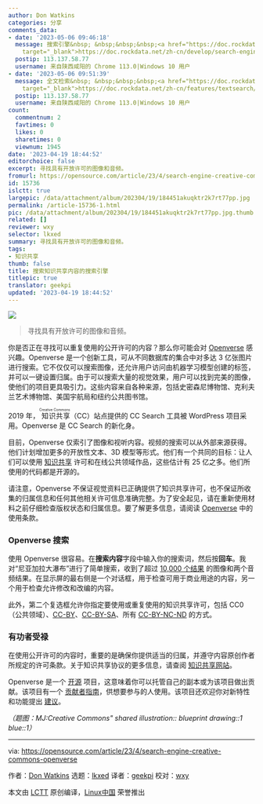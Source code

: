 ```yaml
---
author: Don Watkins
categories: 分享
comments_data:
- date: '2023-05-06 09:46:18'
  message: 搜索引擎&nbsp; &nbsp;&nbsp;&nbsp;<a href="https://doc.rockdata.net/zh-cn/develop/search-engine/"
    target="_blank">https://doc.rockdata.net/zh-cn/develop/search-engine/</a>
  postip: 113.137.58.77
  username: 来自陕西咸阳的 Chrome 113.0|Windows 10 用户
- date: '2023-05-06 09:51:39'
  message: 全文检索&nbsp; &nbsp;&nbsp;&nbsp;<a href="https://doc.rockdata.net/zh-cn/features/textsearch/"
    target="_blank">https://doc.rockdata.net/zh-cn/features/textsearch/</a>
  postip: 113.137.58.77
  username: 来自陕西咸阳的 Chrome 113.0|Windows 10 用户
count:
  commentnum: 2
  favtimes: 0
  likes: 0
  sharetimes: 0
  viewnum: 1945
date: '2023-04-19 18:44:52'
editorchoice: false
excerpt: 寻找具有开放许可的图像和音频。
fromurl: https://opensource.com/article/23/4/search-engine-creative-commons-openverse
id: 15736
islctt: true
largepic: /data/attachment/album/202304/19/184451akuqktr2k7rt77pp.jpg
permalink: /article-15736-1.html
pic: /data/attachment/album/202304/19/184451akuqktr2k7rt77pp.jpg.thumb.jpg
related: []
reviewer: wxy
selector: lkxed
summary: 寻找具有开放许可的图像和音频。
tags:
- 知识共享
thumb: false
title: 搜索知识共享内容的搜索引擎
titlepic: true
translator: geekpi
updated: '2023-04-19 18:44:52'
---
```


![](/data/attachment/album/202304/19/184451akuqktr2k7rt77pp.jpg)



> 
> 寻找具有开放许可的图像和音频。
> 
> 
> 


你是否正在寻找可以重复使用的公开许可的内容？那么你可能会对 [Openverse](https://openverse.org/) 感兴趣。Openverse 是一个创新工具，可从不同数据库的集合中对多达 3 亿张图片进行搜索。它不仅仅可以搜索图像，还允许用户访问由机器学习模型创建的标签，并可以一键设置归属。由于可以搜索大量的视觉效果，用户可以找到完美的图像，使他们的项目更具吸引力。这些内容来自各种来源，包括史密森尼博物馆、克利夫兰艺术博物馆、美国宇航局和纽约公共图书馆。


2019 年，<ruby> 知识共享 <rt>  Creative Commons </rt></ruby>（CC）站点提供的 CC Search 工具被 WordPress 项目采用。Openverse 是 CC Search 的新化身。


目前，Openverse 仅索引了图像和视听内容。视频的搜索可以从外部来源获得。他们计划增加更多的开放性文本、3D 模型等形式。他们有一个共同的目标：让人们可以使用 [知识共享](https://opensource.com/article/20/1/what-creative-commons) 许可和在线公共领域作品，这些估计有 25 亿之多。他们所使用的代码都是开源的。


请注意，Openverse 不保证视觉资料已正确提供了知识共享许可，也不保证所收集的归属信息和任何其他相关许可信息准确完整。为了安全起见，请在重新使用材料之前仔细检查版权状态和归属信息。要了解更多信息，请阅读 [Openverse](https://creativecommons.org/terms/) 中的使用条款。


### Openverse 搜索


使用 Openverse 很容易。在**搜索内容**字段中输入你的搜索词，然后按**回车**。我对“尼亚加拉大瀑布”进行了简单搜索，收到了超过 [10,000 个结果](https://openverse.org/search/?q=niagara%20falls) 的图像和两个音频结果。在显示屏的最右侧是一个对话框，用于检查可用于商业用途的内容，另一个用于检查允许修改和改编的内容。


此外，第二个复选框允许你指定要使用或重复使用的知识共享许可，包括 CC0（公共领域）、[CC-BY](https://creativecommons.org/licenses/by/4.0/)、[CC-BY-SA](https://creativecommons.org/licenses/by-sa/4.0/)、所有 [CC-BY-NC-ND](https://creativecommons.org/licenses/by-nc-nd/4.0/) 的方式。


### 有功者受禄


在使用公开许可的内容时，重要的是确保你提供适当的归属，并遵守内容原创作者所规定的许可条款。关于知识共享协议的更多信息，请查阅 [知识共享网站](https://creativecommons.org/about/cclicenses/)。


Openverse 是一个 [开源](https://github.com/WordPress/openverse) 项目，这意味着你可以托管自己的副本或为该项目做出贡献。该项目有一个 [贡献者指南](https://make.wordpress.org/openverse/handbook/new-contributor-guide/)，供想要参与的人使用。该项目还欢迎你对新特性和功能提出 [建议](https://github.com/WordPress/openverse/tree/main/rfcs)。


*（题图：MJ:Creative Commons" shared illustration:: blueprint drawing::1 blue::1）*




---


via: <https://opensource.com/article/23/4/search-engine-creative-commons-openverse>


作者：[Don Watkins](https://opensource.com/users/don-watkins) 选题：[lkxed](https://github.com/lkxed/) 译者：[geekpi](https://github.com/geekpi) 校对：[wxy](https://github.com/wxy)


本文由 [LCTT](https://github.com/LCTT/TranslateProject) 原创编译，[Linux中国](https://linux.cn/) 荣誉推出